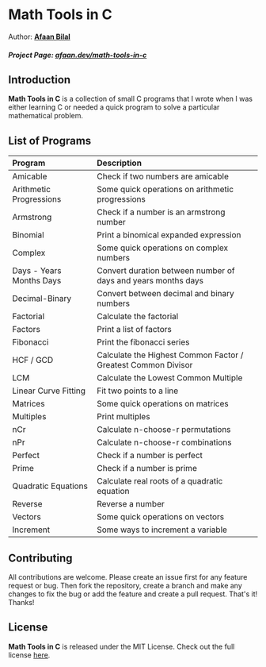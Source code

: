 Math Tools in C
==============

Author: **[Afaan Bilal](https://afaan.dev)**

##### Project Page: [afaan.dev/math-tools-in-c](https://afaan.dev/math-tools-in-c)

## Introduction
**Math Tools in C** is a collection of small C programs that I wrote when I was either learning C or needed a quick program
to solve a particular mathematical problem.

## List of Programs
| Program                  | Description                                                   |
| :----------------------- | :------------------------------------------------------------ |
| Amicable                 | Check if two numbers are amicable                             |
| Arithmetic Progressions  | Some quick operations on arithmetic progressions              |
| Armstrong                | Check if a number is an armstrong number                      |
| Binomial                 | Print a binomical expanded expression                         |
| Complex                  | Some quick operations on complex numbers                      |
| Days - Years Months Days | Convert duration between number of days and years months days |
| Decimal-Binary           | Convert between decimal and binary numbers                    |
| Factorial                | Calculate the factorial                                       |
| Factors                  | Print a list of factors                                       |
| Fibonacci                | Print the fibonacci series                                    |
| HCF / GCD                | Calculate the Highest Common Factor / Greatest Common Divisor |
| LCM                      | Calculate the Lowest Common Multiple                          |
| Linear Curve Fitting     | Fit two points to a line                                      |
| Matrices                 | Some quick operations on matrices                             |
| Multiples                | Print multiples                                               |
| nCr                      | Calculate n-choose-r permutations                             |
| nPr                      | Calculate n-choose-r combinations                             |
| Perfect                  | Check if a number is perfect                                  |
| Prime                    | Check if a number is prime                                    |
| Quadratic Equations      | Calculate real roots of a quadratic equation                  |
| Reverse                  | Reverse a number                                              |
| Vectors                  | Some quick operations on vectors                              |
| Increment                | Some ways to increment a variable                             |

## Contributing
All contributions are welcome. Please create an issue first for any feature request
or bug. Then fork the repository, create a branch and make any changes to fix the bug
or add the feature and create a pull request. That's it!
Thanks!

## License
**Math Tools in C** is released under the MIT License.
Check out the full license [here](LICENSE).
